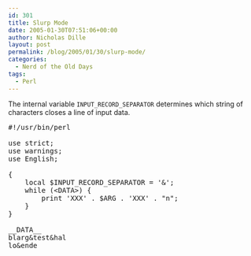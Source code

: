 ```yaml
---
id: 301
title: Slurp Mode
date: 2005-01-30T07:51:06+00:00
author: Nicholas Dille
layout: post
permalink: /blog/2005/01/30/slurp-mode/
categories:
  - Nerd of the Old Days
tags:
  - Perl
---
```

The internal variable <code class="command">INPUT_RECORD_SEPARATOR</code> determines which string of characters closes a line of input data.

<!--more-->

<pre class="listing">#!/usr/bin/perl

use strict;
use warnings;
use English;

{
    local $INPUT_RECORD_SEPARATOR = '&';
    while (&lt;DATA&gt;) {
        print 'XXX' . $ARG . 'XXX' . "n";
    }
}

__DATA__
blarg&test&hal
lo&ende</pre>
